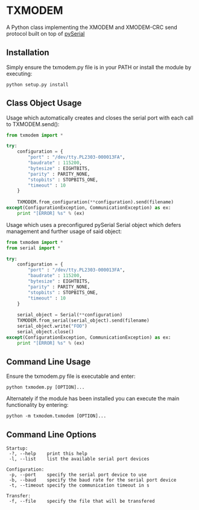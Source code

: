 TXMODEM
=======

A Python class implementing the XMODEM and XMODEM-CRC send protocol built on top of [pySerial](http://pyserial.sourceforge.net/)

Installation
------------
Simply ensure the txmodem.py file is in your PATH or install the module by executing:
```
python setup.py install
```

Class Object Usage
------------------
Usage which automatically creates and closes the serial port with each call to TXMODEM.send():
```python
from txmodem import *

try:
    configuration = {
        "port" : "/dev/tty.PL2303-000013FA",
        "baudrate" : 115200,
        "bytesize" : EIGHTBITS,
        "parity" : PARITY_NONE,
        "stopbits" : STOPBITS_ONE,
        "timeout" : 10
    }
    
	TXMODEM.from_configuration(**configuration).send(filename)
except(ConfigurationException, CommunicationException) as ex:
    print "[ERROR] %s" % (ex) 
```

Usage which uses a preconfigured pySerial Serial object which defers management and further usage of said object:
```python
from txmodem import *
from serial import *

try:
    configuration = {
        "port" : "/dev/tty.PL2303-000013FA",
        "baudrate" : 115200,
        "bytesize" : EIGHTBITS,
        "parity" : PARITY_NONE,
        "stopbits" : STOPBITS_ONE,
        "timeout" : 10
    }
    
	serial_object = Serial(**configuration)
	TXMODEM.from_serial(serial_object).send(filename)
	serial_object.write("FOO")
	serial_object.close()
except(ConfigurationException, CommunicationException) as ex:
    print "[ERROR] %s" % (ex) 
```
Command Line Usage
------------------
Ensure the txmodem.py file is executable and enter:
```
python txmodem.py [OPTION]...
```
Alternately if the module has been installed you can execute the main functionality by entering:
```
python -m txmodem.txmodem [OPTION]...
```
Command Line Options
--------------------
```
Startup:
 -?, --help    print this help
 -l, --list    list the available serial port devices
    
Configuration:
 -p, --port    specify the serial port device to use
 -b, --baud    specify the baud rate for the serial port device
 -t, --timeout specify the communication timeout in s

Transfer:
 -f, --file    specify the file that will be transfered
```